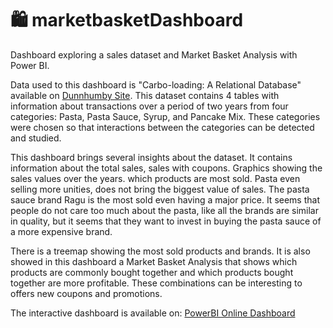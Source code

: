 # :shopping: marketbasketDashboard

Dashboard exploring a sales dataset  and Market Basket Analysis with Power BI.

Data used to this dashboard is "Carbo-loading: A Relational Database" available on [Dunnhumby Site](https://www.dunnhumby.com/source-files/).
This dataset contains 4 tables with information about transactions over a period of two years from four categories: Pasta, Pasta Sauce, Syrup, and Pancake Mix. These categories were chosen so that interactions between the categories can be detected and studied.

This dashboard brings several insights about the dataset. It contains information about the total sales, sales with coupons. Graphics showing the sales values over the years. which products are most sold. Pasta even selling more unities, does not bring the biggest value of sales. The pasta sauce brand Ragu is the most sold even having a major price. It seems that people do not care too much about the pasta, like all the brands are similar in quality, but it seems that they want to invest in buying the pasta sauce of a more expensive brand.

There is a treemap showing the most sold products and brands.
It is also showed in this dashboard a Market Basket Analysis that shows which products are commonly bought together and which products bought together are more profitable. These combinations can be interesting to offers new coupons and promotions.

The interactive dashboard is available on: [PowerBI Online Dashboard](https://app.powerbi.com/links/RHHyyyVqod?ctid=ede17caf-384e-47f1-8c4e-461181a9e945&pbi_source=linkShare)
